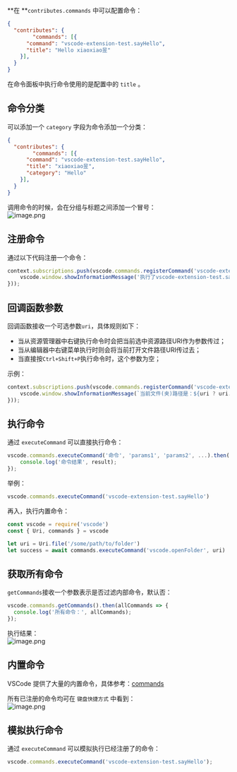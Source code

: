 **在 **`contributes.commands` 中可以配置命令：
```json
{
  "contributes": {
		"commands": [{
      "command": "vscode-extension-test.sayHello",
      "title": "Hello xiaoxiao昱"
    }],
  }
}
```
在命令面板中执行命令使用的是配置中的 `title` 。

<a name="065k8"></a>
## 命令分类

可以添加一个 `category` 字段为命令添加一个分类：
```json
{
  "contributes": {
		"commands": [{
      "command": "vscode-extension-test.sayHello",
      "title": "xiaoxiao昱",
      "category": "Hello"
    }],
  }
}
```
调用命令的时候，会在分组与标题之间添加一个冒号：<br />![image.png](https://cdn.nlark.com/yuque/0/2020/png/2213540/1602469342469-8e376787-e656-428a-8921-5abdd1e33b44.png#align=left&display=inline&height=71&originHeight=71&originWidth=608&size=4176&status=done&style=none&width=608)

<a name="xqmv3"></a>
## 注册命令

通过以下代码注册一个命令：
```javascript
context.subscriptions.push(vscode.commands.registerCommand('vscode-extension-test.sayHello', () => {
    vscode.window.showInformationMessage('执行了vscode-extension-test.sayHello命令！');
}));
```

<a name="St78Q"></a>
## 回调函数参数

回调函数接收一个可选参数`uri`，具体规则如下：

- 当从资源管理器中右键执行命令时会把当前选中资源路径URI作为参数传过；
- 当从编辑器中右键菜单执行时则会将当前打开文件路径URI传过去；
- 当直接按`Ctrl+Shift+P`执行命令时，这个参数为空；

示例：

```javascript
context.subscriptions.push(vscode.commands.registerCommand('vscode-extension-test.sayHello', (uri) => {
    vscode.window.showInformationMessage(`当前文件(夹)路径是：${uri ? uri.path : '空'}`);
}));
```

<a name="YlQpM"></a>
## 执行命令

通过 `executeCommand` 可以直接执行命令：
```javascript
vscode.commands.executeCommand('命令', 'params1', 'params2', ...).then(result => {
	console.log('命令结果', result);
});
```
举例：
```javascript
vscode.commands.executeCommand('vscode-extension-test.sayHello')
```
再入，执行内置命令：
```javascript
const vscode = require('vscode')
const { Uri, commands } = vscode

let uri = Uri.file('/some/path/to/folder')
let success = await commands.executeCommand('vscode.openFolder', uri)
```

<a name="2ZMOw"></a>
## 获取所有命令

`getCommands`接收一个参数表示是否过滤内部命令，默认否：

```javascript
vscode.commands.getCommands().then(allCommands => {
  console.log('所有命令：', allCommands);
});
```

执行结果：<br />![image.png](https://cdn.nlark.com/yuque/0/2020/png/2213540/1602470156051-136d7ead-e5c6-4fad-8ca1-34c9999c0948.png#align=left&display=inline&height=425&originHeight=425&originWidth=299&size=21995&status=done&style=none&width=299)

<a name="FEorD"></a>
## 内置命令

VSCode 提供了大量的内置命令，具体参考：[commands](https://code.visualstudio.com/api/references/commands)

所有已注册的命令均可在 `键盘快捷方式` 中看到：<br />![image.png](https://cdn.nlark.com/yuque/0/2020/png/2213540/1602470238782-09add60a-148c-460e-9135-2c8773f98aea.png#align=left&display=inline&height=285&originHeight=285&originWidth=1539&size=45057&status=done&style=none&width=1539)

<a name="r1zfO"></a>
## 模拟执行命令
通过 `executeCommand` 可以模拟执行已经注册了的命令：
```javascript
vscode.commands.executeCommand('vscode-extension-test.sayHello');
```

